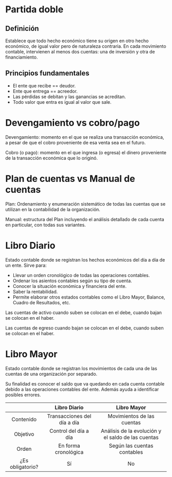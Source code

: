 # Partida doble

## Definición

Establece que todo hecho económico tiene su origen en otro hecho económico, de igual valor pero de naturaleza contraria. En cada movimiento contable, intervienen al menos dos cuentas: una de inversión y otra de financiamiento.

## Principios fundamentales

- El ente que recibe == deudor.
- Ente que entrega == acreedor.
- Las pérdidas se debitan y las ganancias se acreditan.
- Todo valor que entra es igual al valor que sale.

# Devengamiento vs cobro/pago

Devengamiento: momento en el que se realiza una transacción económica, a pesar de que el cobro proveniente de esa venta sea en el futuro.

Cobro (o pago): momento en el que ingresa (o egresa) el dinero proveniente de la transacción económica que lo originó.

# Plan de cuentas vs Manual de cuentas

Plan: Ordenamiento y enumeración sistemático de todas las cuentas que se utilizan en la contabilidad de la organización.

Manual: estructura del Plan incluyendo el análisis detallado de cada cuenta en particular, con todas sus variantes.

# Libro Diario

Estado contable donde se registran los hechos económicos del día a día de un ente. Sirve para:

- Llevar un orden cronológico de todas las operaciones contables.
- Ordenar los asientos contables según su tipo de cuenta.
- Conocer la situación económica y financiera del ente.
- Saber la rentabilidad.
- Permite elaborar otros estados contables como el Libro Mayor, Balance, Cuadro de Resultados, etc.

Las cuentas de activo cuando suben se colocan en el debe, cuando bajan se colocan en el haber.

Las cuentas de egreso cuando bajan se colocan en el debe, cuando suben se colocan en el haber.

# Libro Mayor

Estado contable donde se registran los movimientos de cada una de las cuentas de una organización por separado.

Su finalidad es conocer el saldo que va quedando en cada cuenta contable debido a las operaciones contables del ente. Además ayuda a identificar posibles errores.


|   | Libro Diario  | Libro Mayor |
|:-------------:|:---------------:|:-------------:|
| Contenido         | Transacciones del día a día | Movimientos de las cuentas        |
| Objetivo         | Control del día a día          | Análisis de la evolución y el saldo de las cuentas        |
| Orden         | En forma cronológica          | Según las cuentas contables        |
| ¿Es obligatorio?         | Sí          | No        |


